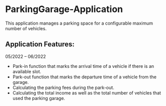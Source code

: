 # ParkingGarage-Application
This application manages a parking space for a configurable maximum number of vehicles.
## Application Features:
05/2022 – 06/2022
* Park-in function that marks the arrival time of a vehicle if there is an available
slot.
* Park-out function that marks the departure time of a vehicle from the garage.
* Calculating the parking fees during the park-out.
* Calculating the total income as well as the total number of vehicles that used
the parking garage.
